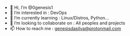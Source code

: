 - 👋 Hi, I’m @0genesis1
- 👀 I’m interested in : DevOps
- 🌱 I’m currently learning : Linux/Distros, Python...
- 💞️ I’m looking to collaborate on : All peoples and projects
- 📫 How to reach me : genesisdasilva@protonmail.com

<!---
0genesis1/0genesis1 is a ✨ special ✨ repository because its `README.md` (this file) appears on your GitHub profile.
You can click the Preview link to take a look at your changes.
--->
